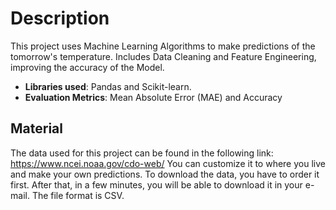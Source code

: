 # Description
This project uses Machine Learning Algorithms to make predictions of the tomorrow's temperature.
Includes Data Cleaning and Feature Engineering, improving the accuracy of the Model.

- **Libraries used**: Pandas and Scikit-learn.
- **Evaluation Metrics**: Mean Absolute Error (MAE) and Accuracy

## Material
The data used for this project can be found in the following link: https://www.ncei.noaa.gov/cdo-web/
You can customize it to where you live and make your own predictions.
To download the data, you have to order it first. After that, in a few minutes, you will be able to download it in your e-mail.
The file format is CSV.

